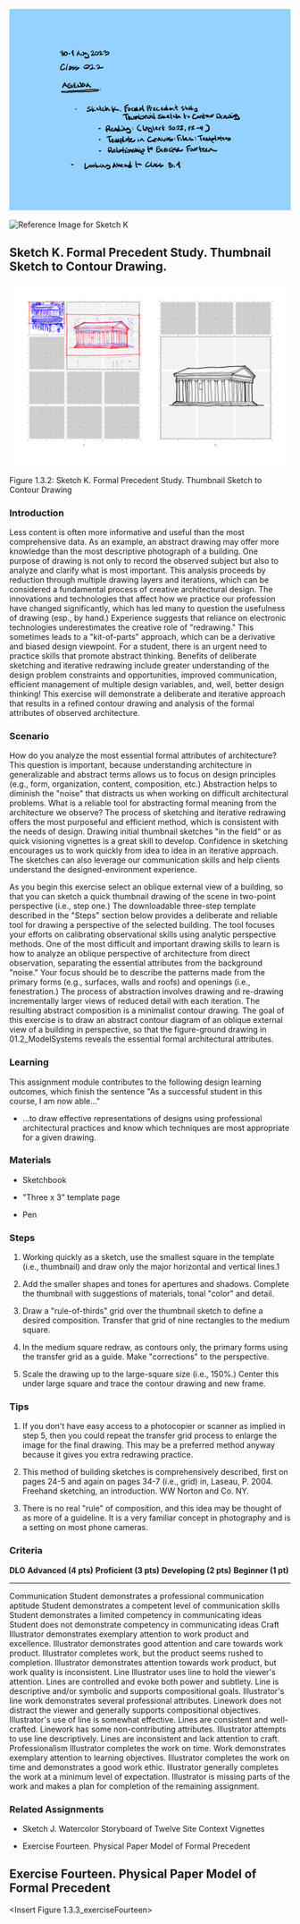 ![Today's Agenda](images/230830-1_02-2.png)

![Reference Image for Sketch K](images/DSF0792.png)

## Sketch K. Formal Precedent Study. Thumbnail Sketch to Contour Drawing.

![Sketch K. Formal Precedent Study. Thumbnail Sketch to Contour Drawing](images/sketchK_demo2.png)

Figure 1.3.2: Sketch K. Formal Precedent Study. Thumbnail Sketch to Contour Drawing

### Introduction

Less content is often more informative and useful than the most
comprehensive data. As an example, an abstract drawing may offer more
knowledge than the most descriptive photograph of a building. One
purpose of drawing is not only to record the observed subject but also
to analyze and clarify what is most important. This analysis proceeds by
reduction through multiple drawing layers and iterations, which can be
considered a fundamental process of creative architectural design. The
innovations and technologies that affect how we practice our profession
have changed significantly, which has led many to question the
usefulness of drawing (esp., by hand.) Experience suggests that reliance
on electronic technologies underestimates the creative role of
\"redrawing.\" This sometimes leads to a \"kit-of-parts\" approach,
which can be a derivative and biased design viewpoint. For a student,
there is an urgent need to practice skills that promote abstract
thinking. Benefits of deliberate sketching and iterative redrawing
include greater understanding of the design problem constraints and
opportunities, improved communication, efficient management of multiple
design variables, and, well, better design thinking! This exercise will
demonstrate a deliberate and iterative approach that results in a
refined contour drawing and analysis of the formal attributes of
observed architecture.

### Scenario

How do you analyze the most essential formal attributes of architecture?
This question is important, because understanding architecture in
generalizable and abstract terms allows us to focus on design principles
(e.g., form, organization, content, composition, etc.) Abstraction helps
to diminish the \"noise\" that distracts us when working on difficult
architectural problems. What is a reliable tool for abstracting formal
meaning from the architecture we observe? The process of sketching and
iterative redrawing offers the most purposeful and efficient method,
which is consistent with the needs of design. Drawing initial thumbnail
sketches \"in the field\" or as quick visioning vignettes is a great
skill to develop. Confidence in sketching encourages us to work quickly
from idea to idea in an iterative approach. The sketches can also
leverage our communication skills and help clients understand the
designed-environment experience.

As you begin this exercise select an oblique external view of a
building, so that you can sketch a quick thumbnail drawing of the scene
in two-point perspective (i.e., step one.) The downloadable three-step
template described in the \"Steps\" section below provides a deliberate
and reliable tool for drawing a perspective of the selected building.
The tool focuses your efforts on calibrating observational skills using
analytic perspective methods. One of the most difficult and important
drawing skills to learn is how to analyze an oblique perspective of
architecture from direct observation, separating the essential
attributes from the background \"noise.\" Your focus should be to
describe the patterns made from the primary forms (e.g., surfaces, walls
and roofs) and openings (i.e., fenestration.) The process of abstraction
involves drawing and re-drawing incrementally larger views of reduced
detail with each iteration. The resulting abstract composition is a
minimalist contour drawing. The goal of this exercise is to draw an
abstract contour diagram of an oblique external view of a building in
perspective, so that the figure-ground drawing in 01.2_ModelSystems
reveals the essential formal architectural attributes.

### Learning

This assignment module contributes to the following design learning
outcomes, which finish the sentence "As a successful student in this
course, I am now able..."

-   \...to draw effective representations of designs using professional
    architectural practices and know which techniques are most
    appropriate for a given drawing.

### Materials

-   Sketchbook

-   \"Three x 3\" template page

-   Pen

### Steps

1.  Working quickly as a sketch, use the smallest square in the template
    (i.e., thumbnail) and draw only the major horizontal and vertical
    lines.1

2.  Add the smaller shapes and tones for apertures and shadows. Complete
    the thumbnail with suggestions of materials, tonal \"color\" and
    detail.

3.  Draw a \"rule-of-thirds\" grid over the thumbnail sketch to define a
    desired composition. Transfer that grid of nine rectangles to the
    medium square.

4.  In the medium square redraw, as contours only, the primary forms
    using the transfer grid as a guide. Make \"corrections\" to the
    perspective.

5.  Scale the drawing up to the large-square size (i.e., 150%.) Center
    this under large square and trace the contour drawing and new frame.

### Tips

1.  If you don\'t have easy access to a photocopier or scanner as
    implied in step 5, then you could repeat the transfer grid process
    to enlarge the image for the final drawing. This may be a preferred
    method anyway because it gives you extra redrawing practice.

2.  This method of building sketches is comprehensively described, first
    on pages 24-5 and again on pages 34-7 (i.e., grid) in, Laseau, P.
    2004. Freehand sketching, an introduction. WW Norton and Co. NY.

3.  There is no real \"rule\" of composition, and this idea may be
    thought of as more of a guideline. It is a very familiar concept in
    photography and is a setting on most phone cameras.

### Criteria

  **DLO**           **Advanced (4 pts)**                                                                                                                                                                   **Proficient (3 pts)**                                                                                                                                          **Developing (2 pts)**                                                                                                                    **Beginner (1 pt)**
  ----------------- -------------------------------------------------------------------------------------------------------------------------------------------------------------------------------------- --------------------------------------------------------------------------------------------------------------------------------------------------------------- ----------------------------------------------------------------------------------------------------------------------------------------- -------------------------------------------------------------------------------------------------------
  Communication     Student demonstrates a professional communication aptitude                                                                                                                             Student demonstrates a competent level of communication skills                                                                                                  Student demonstrates a limited competency in communicating ideas                                                                          Student does not demonstrate competency in communicating ideas
  Craft             Illustrator demonstrates exemplary attention to work product and excellence.                                                                                                           Illustrator demonstrates good attention and care towards work product.                                                                                          Illustrator completes work, but the product seems rushed to completion.                                                                   Illustrator demonstrates attention towards work product, but work quality is inconsistent.
  Line              Illustrator uses line to hold the viewer\'s attention. Lines are controlled and evoke both power and subtlety. Line is descriptive and/or symbolic and supports compositional goals.   Illustrator\'s line work demonstrates several professional attributes. Linework does not distract the viewer and generally supports compositional objectives.   Illustrator\'s use of line is somewhat effective. Lines are consistent and well-crafted. Linework has some non-contributing attributes.   Illustrator attempts to use line descriptively. Lines are inconsistent and lack attention to craft.
  Professionalism   Illustrator completes the work on time. Work demonstrates exemplary attention to learning objectives.                                                                                  Illustrator completes the work on time and demonstrates a good work ethic.                                                                                      Illustrator generally completes the work at a minimum level of expectation.                                                               Illustrator is missing parts of the work and makes a plan for completion of the remaining assignment.

### Related Assignments

-   Sketch J. Watercolor Storyboard of Twelve Site Context Vignettes

-   Exercise Fourteen. Physical Paper Model of Formal Precedent

## Exercise Fourteen. Physical Paper Model of Formal Precedent

\<Insert Figure 1.3.3_exerciseFourteen\>

<!-- save for later lecture

Figure 1.3.3: Exercise Fourteen. Physical Paper Model of Formal
Precedent

### Introduction

Innovations in building information modeling and three-dimensional
visualization programs have not killed off the hand-crafted paper model.
The utility of a physical sketch model and the availability of
inexpensive materials makes physical model building a must-have skill
for students. Exercise Fourteen excerpts from an essential workflow of
the designer:

-   Interpret a spatial environment as an abstract drawing

-   Design an intervention

-   Test the design in a simulation model

-   Repeat as needed.

In this module, you will draw a pattern on paper and make cuts and
folds, so that the model \"pops up\" and makes form and space. The
module has been adapted from an exercise called *Origamic Architecture,
Visualization, and 3-D Modeling in Real Space* in the 3rd edition of
Rendow Yee's Architectural Drawing (Yee 2007, 652). Some practice
examples can be downloaded from the web site listed in the Tips section
(Baud & Bui 2010). The content for your work shall be developed from a
drawing of a significant urban building you made in *Sketch K. Formal
Precedent Study. Thumbnail Sketch to Contour Drawing*. It is important
to learn efficient physical modeling skills. It is useful that you can
quickly interpret and translate abstract ideas back and forth between
two-dimensional representations and three-dimensional formal studies.
Benefits of updating your skills and design approach include heightened
awareness of essential design attributes, greater ability to abstract
your design ideas, improved communication, and yes, better architecture.

### Scenario

As a student you want to learn the techniques of our profession. Over
the next several years you will develop proficiency in solving problems
in the built environment. Architecture and engineering have a wide array
of useful tools and skills, which leverage your creativity and focused
concentration on difficult design challenges. You will find that a quick
three-dimensional (3d) model made from your drawings will help you
simulate and communicate an experiential appreciation of the built
environment.

A good designer has a proficiency in translating a project vision
between two-dimensional (2d) representations and 3d objects. The
back-and-forth-visioning processes are proven efficient, clear,
reliable, and outcome-oriented. That is not to say the process is quick
or easy to learn. A professional develops abstractions to complex
problems of form, often by drawing patterns on paper (e.g., sketches,
technical drawings, etc.) This process can reveal the essence of
important ideas, which may be concealed by too much background
\"noise.\" When a professional makes an abstract 3d model in a simulated
spatial environment, it is often with the purpose of testing if the
constructed environment reliably reflects the essence of the design
ideas.

### Learning

This assignment module contributes to the following design learning
outcomes, which finish the sentence "As a successful student in this
course, I am now able..."

-   \...to interpret two-dimensional representations of designs into
    three-dimensional simulations using conventional paper-modeling
    techniques.

### Materials

-   Cork-backed straight edge

-   Craft knife (i.e., X-acto)

-   Bristol board, 9\"x12\"

### Steps

1.  Using the drawing created in *Sketch K. Formal Precedent Study.
    Thumbnail Sketch to Contour Drawing*, draft by hand a technical,
    figure-ground drawing of a significant urban building.

2.  Fold and cut the piece of paper and create a prototype model of a
    simple stair-stepping practice pattern.

3.  Integrate the craft-knowledge gained in the previous steps and make
    sketches and several folded studies of the technical drawing.

4.  Map the technical drawing onto the designed bas relief pattern.

5.  Cut and fold the two-dimensional technical drawing, to create a
    three-dimensional \"origami architecture.\" (Yee 2007)

### Tips

1.  The sharper the blade the safer it is to use. Sounds like a paradox,
    however you do not want a dull blade to slip uncontrolled across the
    board and coming to rest on your finger!

2.  While a challenge to find, you may get inspiration from a video
    entitled, *Between the Folds* (PBS 2011).

3.  Really analyze your object in terms of *figure-ground* binary
    relationships. The more that you filter the three-dimensional object
    to the most basic formal principles, the easier the modeling task.

### Criteria

  **DLO**           **Advanced (4 pts)**                                                                                    **Proficient (3 pts)**                                                       **Developing (2 pts)**                                                        **Beginner (1 pt)**
  ----------------- ------------------------------------------------------------------------------------------------------- ---------------------------------------------------------------------------- ----------------------------------------------------------------------------- ------------------------------------------------------------------------------------------------
  Craft             Illustrator demonstrates exemplary attention to work product and excellence.                            Illustrator demonstrates good attention and care towards work product.       Illustrator completes work, but the product seems rushed to completion.       Illustrator demonstrates attention towards work product, but work quality is inconsistent.
  Professionalism   Illustrator completes the work on time. Work demonstrates exemplary attention to learning objectives.   Illustrator completes the work on time and demonstrates a good work ethic.   Illustrator generally completes the work at a minimum level of expectation.   Illustrator is missing parts of the work and plans for completion of the remaining assignment.

### Related Assignments

-   Sketch K. Formal Precedent Study. Thumbnail Sketch to Contour
    Drawing.

-   Exercise Twenty-one. Sectional "Anatomy" of a Design Project

## Exercise Fifteen. Electronic Site Contour Model and Three Proposed Places

\<Insert Figure 1.3.4_exerciseFifteen\>

Figure 1.3.4: Exercise Fifteen. Electronic Site Contour Model and Three
Proposed Places

### Introduction

This is the first of several component parts in the design and
representation of a workspace in a wooded setting. Below you can find a
\"Program Brief.\" The exercise begins with you drawing an electronic
model of the site plan at the right. Once this site has been
modeled, print a view as evidence of your learning and as a medium to
sketch your site location ideas. Import several trees, and other
entourage. You will find it useful to also model a 10 ft. cube (3m) as a
proxy object on the site situated where you believe a good location for
the workspace should be.

Experiment with at least three locations. Please refrain from modeling
your project. Rather, sketch a perspective view of a proposed workspace
located on the site by using the tracing method that we explored in
volume one (i.e., Exercise Ten. Contour Line Drawing of Eye-level
Perspective.) Only represent a form with a shed roof and refrain from
drawing windows, door openings, materials, or any other detail. Repeat
this step two more times. In all, you should propose three separate
formal ideas. Select one form from the three ideas and develop it into a
rendered design drawing. Provide a color study like the example above in
Figure 1.3.4: Exercise Fifteen. Electronic Site Contour Model and Three
Proposed Places.

### Scenario

Our project has a program description. You can modify some of the
specifics based on themes you would like to explore:

#### Program brief statement: My Drafting Room: A Workshop for Drawing

*Since the three friends \"moonlight\" as illustrators and model
builders, then a studio where they can meet clients, pinup work for
internal review and maintain a connection to the natural environment may
provide an ideal outlet to exercise creativity in a rejuvenating
setting.*

*While the lakeside site is a challenging, wooded and steeply sloping
grade, the moderate climate displays a full spectrum of seasonal
changes. The rationally cubic and vernacular form of the building sets
an appropriate feel to the rustic setting.*

*Since the entrepreneurs have secured startup funding that includes
their vision of a workshop in the woods, then the architectural budget
shall be closely managed in order that initial, operating and life cycle
costs are carefully controlled for sustainability of the enterprise.*

*Because the undisturbed site was selected for its experiential beauty,
a minimal access drive and a mechanical package concrete pad exist;
therefore, the formal studio envisions a one-time
\"construction-disturbance\" period. The interior may be adapted in the
future to accommodate changing workflow, and the professional staff
shall remain few.*

\<Insert Figure 1.3.5_sitePlanSketch\>

Figure 1.3.5: Site Plan Sketch

In *Exercise Fourteen. Physical Paper Model of Formal Precedent* you
studied three-dimensional representation using a physical material,
paper. In this assignment you will build an electronic model. You will
continue to build more and more detail into this model through the rest
of the semester. The model will serve as a framework and scaffolding for
your design work. One caveat we should consider about electronic models
is that each revision can take a considerable amount of time to make. If
we construct our models from the very beginning with several best
practice ideas in mind, then it is beneficial to our working efficiency.
An electronic model can be both a great leveraging tool (i.e., reward)
for your productivity and an enormous time sink (i.e., risk) that takes
valuable resources away from your prime directive, to design a spatial
intervention that \"improves\" the existing condition for the various
\"clients\" you serve (e.g., owner, user, visitor, nature, society,
etc.) One hedge against this kind of risk to your productivity and flow
of design ideas is the use of a hybrid digital-analog process.

### Learning

This assignment module contributes to the following design learning
outcomes, which finish the sentence "As a successful student in this
course, I am now able..."

-   "... make a complex electronic model of an architectural system,
    apply materials, textures, and lighting sources, and output a
    photorealistic rendering of the scene."

### Materials

-   Electronic Modeling Program (e.g., SketchUp and Blender)

-   Site Plan Sketch

-   Tracing paper

-   Colored pencils and felt-tip markers

### Steps

1.  Download the provided sketch of the site plan.

2.  In SketchUp or Blender, import the file of type \"jpeg.\" Move the
    jpeg to a layer of its own (i.e., image.) Blender does not use the
    layer concept. It is useful to use *Collection* in the same way to
    organize your file.

3.  Size the image using the graphic scale, as demonstrated in studio.

4.  Using the Freehand command in SketchUp (Grease Pencil in Blender,)
    build up a \"layer cake\" of topographic lines, placing each on its
    own layer (e.g., 00, 02, 04, \..., 36.)

5.  \"Push-pull\" the \"topos\" to the correct height. Choosing three
    different locations on the site, place one 10\' cube, move it around
    to the three locations and save each view.

6.  Print each of the three views for your use in the next step.

7.  Using a tracing paper overlay method, sketch each perspective view.

### Tips

1.  The exercise is designed to focus decision making. Several
    simplifications have been described (e.g., proxy cube, three
    locations, etc.) These moves can be more complex and involve several
    more iterations in a professional office. That may be a good choice
    for you to repeat several iterations.

2.  In Exercise Sixteen you are provided with a design for the
    mechanical package concrete pad that has been standardized to a
    given geometry. This may not conform to your design. As you develop
    more electronic modeling skills, you are easily able to modify the
    pad so that it logically supports your design.

### Criteria

  ----------------- -------------------------------------------------------------------------------------------------------------------------------------------------------------------------------------------------------------------- -------------------------------------------------------------------------------------------------------------------------------------------------------------------------------------- ----------------------------------------------------------------------------------------------------------------------------------------------------- ------------------------------------------------------------------------------------------------------------------------------------------------ --
  DLO               Advanced (4 pts)                                                                                                                                                                                                     Proficient (3 pts)                                                                                                                                                                     Developing (2 pts)                                                                                                                                    Beginner (1 pt)                                                                                                                                  
  Craft             Illustrator demonstrates exemplary attention to work product and excellence.                                                                                                                                         Illustrator demonstrates good attention and care towards work product.                                                                                                                 Illustrator completes work, but the product seems rushed to completion.                                                                               Illustrator demonstrates attention towards work product, but work quality is                                                                     
  Rendering         Illustrator uses line to hold the viewer\'s attention. Image is controlled and evokes both power and subtlety. Image is descriptive and/or symbolic and supports compositional goals.                                Illustrator\'s line work demonstrates several professional attributes. Rendering style does not distract the viewer and generally supports compositional objectives.                   Illustrator\'s use of line is somewhat effective. Rendering style is consistent and competent. There are some non-contributing attributes.            Illustrator attempts to use line descriptively. Rendering is inconsistent and lacks attention to craft.                                          
  Technical         Illustrator observes and analyzes object data and translates it to a meaningful graphic representation. Professional conventions are followed, inclusive of line weight, orthographic and dimensional information.   Illustrator observes and analyzes object data and translates it to a meaningful graphic representation. Most professional conventions are followed, and some information is missing.   Illustrator is challenged to observe and analyze object data correctly. Few professional conventions are followed, and some information is missing.   Illustrator attempts to observe and analyze object data and representation is inconsistent. Professional drawing conventions are not followed.   
  Professionalism   Student completes the work on time. Work demonstrates exemplary attention to learning objectives.                                                                                                                    Student completes the work on time and demonstrates a good work ethic.                                                                                                                 Student generally completes the work at a minimum level of expectation.                                                                               Student is missing parts of the work and makes a plan for completion of the remaining assignment.                                                
  ----------------- -------------------------------------------------------------------------------------------------------------------------------------------------------------------------------------------------------------------- -------------------------------------------------------------------------------------------------------------------------------------------------------------------------------------- ----------------------------------------------------------------------------------------------------------------------------------------------------- ------------------------------------------------------------------------------------------------------------------------------------------------ --

### Related Assignments

-   Sketch J. Watercolor Storyboard of Twelve Site Context Vignettes

-   Exercise Fourteen. Physical Paper Model of Formal Precedent

-   Exercise Sixteen. An Aerial Flyover Animation of Your Selected Place

## Exercise Sixteen. An Aerial Flyover Animation of Your Selected Place

\<Insert Figure 1.3.6_exerciseSixteen\>

Figure 1.3.6: Exercise Sixteen. An Aerial Flyover Animation of Your
Selected Place

### Introduction

You have modeled the site contours in an electronic modeling software
and have proposed at least three possible locations on the site for your
design of \"workshop for drawing\" in *Exercise Fifteen. Electronic Site
Contour Model and Three Proposed Places*. Using your preferred location,
model first a concrete retaining wall and a concrete pad from the
provided design in *Figure 1.3.7 Mechanical Pad Design*. We will cover
the design and sizing parameters during lecture (see also below in the
Steps section.) Place a deck of wood framed design directly over the
concrete mechanical pad. The decking will form the floor of your
workshop. Model in SketchUp or Blender your design to a 100 level of
detail (LOD.) The deliverable for this exercise is an animated GIF.
Refer to the Steps section for setup and export options.

\<Insert Figure 1.3.7_mechanicalPad\>

Figure 1.3.7: Mechanical Pad Design

### Scenario

A common tool for understanding modeling requirements comes from
architectural engineering and construction (AEC) industry organizations,
particularly the American Institute of Architects (AIA). There are five
different levels of development (LOD) when modeling: 100, 200, 300, 400,
and 500. The simple way to understand this is to ask how much detail is
necessary at a given stage of design. Imagine you are presenting your
work to a client. It is the first meeting. What are the main questions:
Where is the project located on the site? What is the orientation? How
are you capitalizing on the views? Prevailing winds? Solar gain? Your
electronic model should show the primary geometric form of the proposal.
This may include the primary shape of the roof design. It may or may not
include fenestration (e.g., windows and door openings.) Material details
are rarely relevant at this first meeting! No details are relevant. A
100-level of development is used during the pre-design phase of a
project and may be described as a conceptual model that shows height,
area, volume, orientation, and location. We may think of this as a proxy
design...a point of beginning.

### Learning

This assignment module contributes to the following design learning
outcomes, which finish the sentence "As a successful student in this
course, I am now able..."

-   "... make an animation from a complex electronic model of an
    architectural system, apply materials, textures, and lighting
    sources, and output a photorealistic rendering of the scene."

### Materials

-   Electronic Modeling Program (e.g., SketchUp and Blender)

-   Mechanical Pad Design

-   GIMP

### Steps

1.  Using your design from Exercise Fifteen, identify the approximate
    project location in the SketchUp or Blender model. Determine
    6\"-thick concrete pad dimensions (i.e., make it the same footprint
    as your design.)

2.  Position concrete pad under project as simplified footprint on site
    and design a 12\" wide retaining wall holding back the upward
    sloping soil, to depress pad so that it \"daylights\" about six
    inches above the front of the building edge.

3.  Create column supports and deck in coordination with structural
    retaining wall. Place wood deck construction so that the floor
    height is about the same as the top of the retaining wall.

4.  Build 100-level (LOD) model on deck. Project shall be both
    economical in construction and fully accessible. This predicts a
    one-story-only design.

5.  Using tools in SketchUp or Blender, create a five-scene fly-around
    animation and export at a rate of 5 fps several PNG files (i.e.,
    30-35 images.)

6.  Open all files as layers in GIMP. Sort layers in correct order.
    Export as GIF animation.

### Tips

1.  While SketchUp and Blender are not fully building information
    modeling (BIM) programs, you will benefit from simulating workflows
    used in BIM. Specifically, it is important to work in *Components*
    (SketchUp) and *Collections* (Blender.) The best way to envision
    this workflow is to think of nesting a drawing inside another
    drawing.

2.  Building on the previous tip: the author enjoys a process of
    building a model of separate components. Close the model. Open
    another new model, perhaps called something like *assembly*, and
    importing the separate component models inside of the assembly
    model.

3.  Suggested order of operations for your mechanical concrete pad could
    therefore be an assemblage of the following component models:

-   Spread Footing

-   Footing Wall

-   Concrete Slab

-   Concrete Retaining Wall

-   Concrete Columns

-   Double Wood Sill Plate

-   Double Wood Beam (Girder)

-   Wood Joists

### Criteria

  ----------------- -------------------------------------------------------------------------------------------------------------------------------------------------------------------------------------------------------------------- -------------------------------------------------------------------------------------------------------------------------------------------------------------------------------------- ----------------------------------------------------------------------------------------------------------------------------------------------------- ------------------------------------------------------------------------------------------------------------------------------------------------ --
  DLO               Advanced (4 pts)                                                                                                                                                                                                     Proficient (3 pts)                                                                                                                                                                     Developing (2 pts)                                                                                                                                    Beginner (1 pt)                                                                                                                                  
  Craft             Illustrator demonstrates exemplary attention to work product and excellence.                                                                                                                                         Illustrator demonstrates good attention and care towards work product.                                                                                                                 Illustrator completes work, but the product seems rushed to completion.                                                                               Illustrator demonstrates attention towards work product, but work quality is                                                                     
  Rendering         Illustrator uses line to hold the viewer\'s attention. Image is controlled and evokes both power and subtlety. Image is descriptive and/or symbolic and supports compositional goals.                                Illustrator\'s line work demonstrates several professional attributes. Rendering style does not distract the viewer and generally supports compositional objectives.                   Illustrator\'s use of line is somewhat effective. Rendering style is consistent and competent. There are some non-contributing attributes.            Illustrator attempts to use line descriptively. Rendering is inconsistent and lacks attention to craft.                                          
  Technical         Illustrator observes and analyzes object data and translates it to a meaningful graphic representation. Professional conventions are followed, inclusive of line weight, orthographic and dimensional information.   Illustrator observes and analyzes object data and translates it to a meaningful graphic representation. Most professional conventions are followed, and some information is missing.   Illustrator is challenged to observe and analyze object data correctly. Few professional conventions are followed, and some information is missing.   Illustrator attempts to observe and analyze object data and representation is inconsistent. Professional drawing conventions are not followed.   
  Professionalism   Student completes the work on time. Work demonstrates exemplary attention to learning objectives.                                                                                                                    Student completes the work on time and demonstrates a good work ethic.                                                                                                                 Student generally completes the work at a minimum level of expectation.                                                                               Student is missing parts of the work and makes a plan for completion of the remaining assignment.                                                
  ----------------- -------------------------------------------------------------------------------------------------------------------------------------------------------------------------------------------------------------------- -------------------------------------------------------------------------------------------------------------------------------------------------------------------------------------- ----------------------------------------------------------------------------------------------------------------------------------------------------- ------------------------------------------------------------------------------------------------------------------------------------------------ --

### Related Assignments

-   Sketch J. Watercolor Storyboard of Twelve Site Context Vignettes

-   Exercise Fourteen. Physical Paper Model of Formal Precedent

-   Exercise Fifteen. Electronic Site Contour Model and Three Proposed
    Places

-   Exercise Seventeen. Multi-view Construction Drawing

save for later lecture -->
